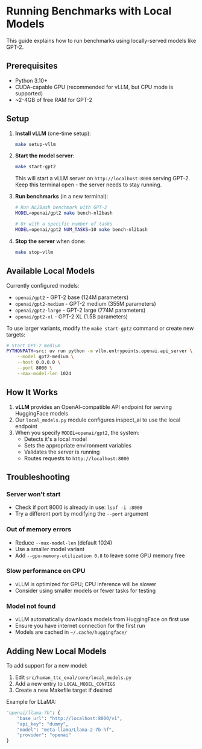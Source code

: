 # Running Benchmarks with Local Models

This guide explains how to run benchmarks using locally-served models like GPT-2.

## Prerequisites

- Python 3.10+
- CUDA-capable GPU (recommended for vLLM, but CPU mode is supported)
- ~2-4GB of free RAM for GPT-2

## Setup

1. **Install vLLM** (one-time setup):
   ```bash
   make setup-vllm
   ```

2. **Start the model server**:
   ```bash
   make start-gpt2
   ```
   
   This will start a vLLM server on `http://localhost:8000` serving GPT-2.
   Keep this terminal open - the server needs to stay running.

3. **Run benchmarks** (in a new terminal):
   ```bash
   # Run NL2Bash benchmark with GPT-2
   MODEL=openai/gpt2 make bench-nl2bash
   
   # Or with a specific number of tasks
   MODEL=openai/gpt2 NUM_TASKS=10 make bench-nl2bash
   ```

4. **Stop the server** when done:
   ```bash
   make stop-vllm
   ```

## Available Local Models

Currently configured models:
- `openai/gpt2` - GPT-2 base (124M parameters)
- `openai/gpt2-medium` - GPT-2 medium (355M parameters)
- `openai/gpt2-large` - GPT-2 large (774M parameters)
- `openai/gpt2-xl` - GPT-2 XL (1.5B parameters)

To use larger variants, modify the `make start-gpt2` command or create new targets:
```bash
# Start GPT-2 medium
PYTHONPATH=src: uv run python -m vllm.entrypoints.openai.api_server \
    --model gpt2-medium \
    --host 0.0.0.0 \
    --port 8000 \
    --max-model-len 1024
```

## How It Works

1. **vLLM** provides an OpenAI-compatible API endpoint for serving HuggingFace models
2. Our `local_models.py` module configures inspect_ai to use the local endpoint
3. When you specify `MODEL=openai/gpt2`, the system:
   - Detects it's a local model
   - Sets the appropriate environment variables
   - Validates the server is running
   - Routes requests to `http://localhost:8000`

## Troubleshooting

### Server won't start
- Check if port 8000 is already in use: `lsof -i :8000`
- Try a different port by modifying the `--port` argument

### Out of memory errors
- Reduce `--max-model-len` (default 1024)
- Use a smaller model variant
- Add `--gpu-memory-utilization 0.8` to leave some GPU memory free

### Slow performance on CPU
- vLLM is optimized for GPU; CPU inference will be slower
- Consider using smaller models or fewer tasks for testing

### Model not found
- vLLM automatically downloads models from HuggingFace on first use
- Ensure you have internet connection for the first run
- Models are cached in `~/.cache/huggingface/`

## Adding New Local Models

To add support for a new model:

1. Edit `src/human_ttc_eval/core/local_models.py`
2. Add a new entry to `LOCAL_MODEL_CONFIGS`
3. Create a new Makefile target if desired

Example for LLaMA:
```python
"openai/llama-7b": {
    "base_url": "http://localhost:8000/v1",
    "api_key": "dummy",
    "model": "meta-llama/Llama-2-7b-hf",
    "provider": "openai"
}
``` 
